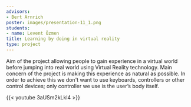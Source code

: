 ```yaml
---
advisors:
- Bert Arnrich
poster: images/presentation-11_1.png
students:
- name: Levent Özmen
title: Learning by doing in virtual reality
type: project
---
```


Aim of the project allowing people to gain experience in a virtual world before jumping into real world using Virtual Reality technology. Main concern of the project is making this experience as natural as possible. In order to achieve this we don't want to use keyboards, controllers or other control devices; only controller we use is the user’s body itself.


{{< youtube 3aUSm2kLkl4 >}}
